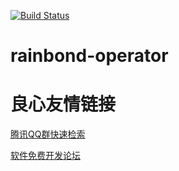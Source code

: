  

[![Build Status](https://travis-ci.org/goodrain/rainbond-operator.svg?branch=master)](https://travis-ci.org/goodrain/rainbond-operator)

# rainbond-operator


 # 良心友情链接

[腾讯QQ群快速检索](http://u.720life.cn/s/8cf73f7c)

[软件免费开发论坛](http://u.720life.cn/s/bbb01dc0)